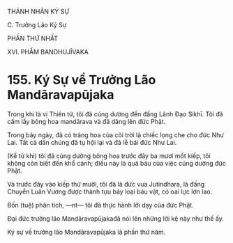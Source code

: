 THÁNH NHÂN KÝ SỰ

C. Trưởng Lão Ký Sự

PHẦN THỨ NHẤT

XVI. PHẨM BANDHUJĪVAKA

# 155. Ký Sự về Trưởng Lão Mandāravapūjaka

Trong khi là vị Thiên tử, tôi đã cúng dường đến đấng Lãnh Đạo Sikhī. Tôi đã cầm lấy bông hoa mandārava và đã dâng lên đức Phật.

Trong bảy ngày, đã có tràng hoa của cõi trời là chiếc lọng che cho đức Như Lai. Tất cả dân chúng đã tụ hội lại và đã lễ bái đức Như Lai.

(Kể từ khi) tôi đã cúng dường bông hoa trước đây ba mươi mốt kiếp, tôi không còn biết đến khổ cảnh; điều này là quả báu của việc cúng dường đức Phật.

Và trước đây vào kiếp thứ mười, tôi đã là đức vua Jutindhara, là đấng Chuyển Luân Vương được thành tựu bảy loại báu vật, có oai lực lớn lao.

Bốn (tuệ) phân tích, ―nt― tôi đã thực hành lời dạy của đức Phật.

Đại đức trưởng lão Mandāravapūjakađã nói lên những lời kệ này như thế ấy.

Ký sự về trưởng lão Mandāravapūjaka là phần thứ năm.
